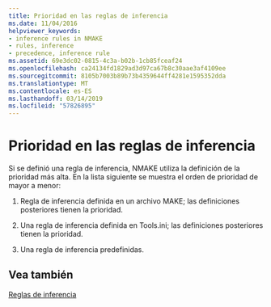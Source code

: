 ```yaml
---
title: Prioridad en las reglas de inferencia
ms.date: 11/04/2016
helpviewer_keywords:
- inference rules in NMAKE
- rules, inference
- precedence, inference rule
ms.assetid: 69e3dc02-0815-4c3a-b02b-1cb85fceaf24
ms.openlocfilehash: ca24134fd1829ad3d97ca67b8c30aae3af4109ee
ms.sourcegitcommit: 8105b7003b89b73b4359644ff4281e1595352dda
ms.translationtype: MT
ms.contentlocale: es-ES
ms.lasthandoff: 03/14/2019
ms.locfileid: "57826895"
---
```

# <a name="precedence-in-inference-rules"></a>Prioridad en las reglas de inferencia

Si se definió una regla de inferencia, NMAKE utiliza la definición de la prioridad más alta. En la lista siguiente se muestra el orden de prioridad de mayor a menor:

1. Regla de inferencia definida en un archivo MAKE; las definiciones posteriores tienen la prioridad.

1. Una regla de inferencia definida en Tools.ini; las definiciones posteriores tienen la prioridad.

1. Una regla de inferencia predefinidas.

## <a name="see-also"></a>Vea también

[Reglas de inferencia](inference-rules.md)
